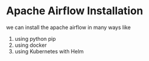 # Apache Airflow Installation

we can install the apache airflow in many ways like
1. using python pip
2. using docker
3. using Kubernetes with Helm